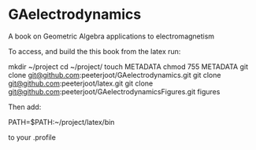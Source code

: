 # GAelectrodynamics
A book on Geometric Algebra applications to electromagnetism

To access, and build the this book from the latex run:

   mkdir ~/project
   cd ~/project/
   touch METADATA
   chmod 755 METADATA
   git clone git@github.com:peeterjoot/GAelectrodynamics.git
   git clone git@github.com:peeterjoot/latex.git
   git clone git@github.com:peeterjoot/GAelectrodynamicsFigures.git figures

Then add:

   PATH=$PATH:~/project/latex/bin

to your .profile 
